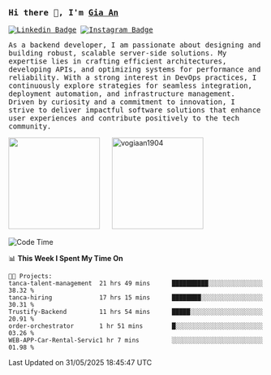 ### <samp>Hi there 👋, I'm <a href="https://www.linkedin.com/in/vogiaan1904/" target="_blank">Gia An</a></samp>

<samp> [![Linkedin Badge](https://img.shields.io/badge/-LinkedIn-0e76a8?style=flat-square&logo=Linkedin&logoColor=white)](https://linkedin.com/in/vogiaan1904)
[![Instagram Badge](https://img.shields.io/badge/-Instagram-e4405f?style=flat-square&logo=Instagram&logoColor=white)](https://instagram.com/_.ja.ann_/) </samp> 

<samp>As a backend developer, I am passionate about designing and building robust, scalable server-side solutions. My expertise lies in crafting efficient architectures, developing APIs, and optimizing systems for performance and reliability. With a strong interest in DevOps practices, I continuously explore strategies for seamless integration, deployment automation, and infrastructure management. Driven by curiosity and a commitment to innovation, I strive to deliver impactful software solutions that enhance user experiences and contribute positively to the tech community.</samp>



<div>
  <img height="180em" src="https://github-readme-stats.vercel.app/api/top-langs/?username=vogiaan1904&show_icons=true&hide_border=true&layout=compact&langs_count=10&theme=transparent&include_orgs=true"/>
  &nbsp;&nbsp;&nbsp;&nbsp;
  <img height="180em" src="https://github-readme-stats.vercel.app/api?username=vogiaan1904&show_icons=true&hide_border=true&&count_private=true&include_all_commits=true&theme=transparent&locale=en" alt="vogiaan1904" />
</div>






<!--START_SECTION:waka-->
![Code Time](http://img.shields.io/badge/Code%20Time-970%20hrs%2042%20mins-blue)

📊 **This Week I Spent My Time On** 

```text
🐱‍💻 Projects: 
tanca-talent-management  21 hrs 49 mins      ██████████░░░░░░░░░░░░░░░   38.32 % 
tanca-hiring             17 hrs 15 mins      ████████░░░░░░░░░░░░░░░░░   30.31 % 
Trustify-Backend         11 hrs 54 mins      █████░░░░░░░░░░░░░░░░░░░░   20.91 % 
order-orchestrator       1 hr 51 mins        █░░░░░░░░░░░░░░░░░░░░░░░░   03.26 % 
WEB-APP-Car-Rental-Servic1 hr 7 mins         ░░░░░░░░░░░░░░░░░░░░░░░░░   01.98 % 
```


 Last Updated on 31/05/2025 18:45:47 UTC
<!--END_SECTION:waka-->

